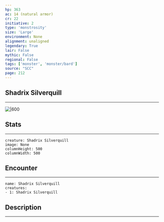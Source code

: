 ```yaml
---
hp: 363
ac: 14 (natural armor)
cr: 22
initiative: 2
type: 'monstrosity'    
size: 'Large'
environment: None
alignment: unaligned
legendary: True
lair: False
mythic: False
regional: False
tags: ['monster', 'monster/bard']
source: "SCC"
page: 212
---
```


## Shadrix Silverquill
---

![|600](D:/Program%20Files/5e.tools/img/bestiary/SCC/Shadrix%20Silverquill.webp)

## Stats
---

```statblock
creature: Shadrix Silverquill
image: None
columnHeight: 500
columnWidth: 500
```

## Encounter
---

```encounter-table
name: Shadrix Silverquill
creatures:
- 1: Shadrix Silverquill
```

## Description
---




